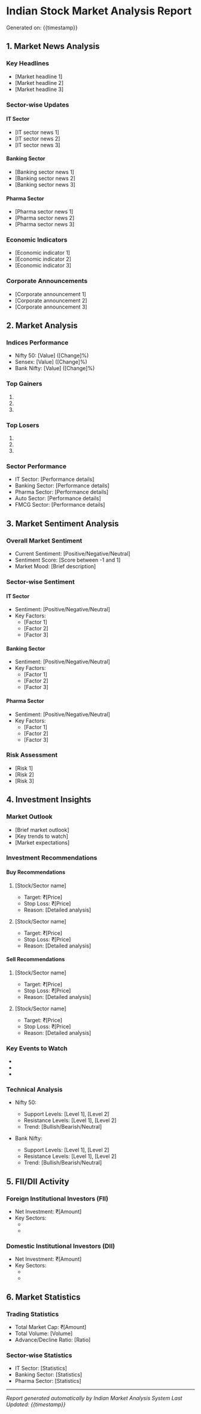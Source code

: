 # Indian Stock Market Analysis Report
Generated on: {{timestamp}}

## 1. Market News Analysis

### Key Headlines
- [Market headline 1]
- [Market headline 2]
- [Market headline 3]

### Sector-wise Updates

#### IT Sector
- [IT sector news 1]
- [IT sector news 2]
- [IT sector news 3]

#### Banking Sector
- [Banking sector news 1]
- [Banking sector news 2]
- [Banking sector news 3]

#### Pharma Sector
- [Pharma sector news 1]
- [Pharma sector news 2]
- [Pharma sector news 3]

### Economic Indicators
- [Economic indicator 1]
- [Economic indicator 2]
- [Economic indicator 3]

### Corporate Announcements
- [Corporate announcement 1]
- [Corporate announcement 2]
- [Corporate announcement 3]

## 2. Market Analysis

### Indices Performance
- Nifty 50: [Value] ([Change]%)
- Sensex: [Value] ([Change]%)
- Bank Nifty: [Value] ([Change]%)

### Top Gainers
1. [Stock name]: ₹[Price] ([Change]%)
2. [Stock name]: ₹[Price] ([Change]%)
3. [Stock name]: ₹[Price] ([Change]%)

### Top Losers
1. [Stock name]: ₹[Price] ([Change]%)
2. [Stock name]: ₹[Price] ([Change]%)
3. [Stock name]: ₹[Price] ([Change]%)

### Sector Performance
- IT Sector: [Performance details]
- Banking Sector: [Performance details]
- Pharma Sector: [Performance details]
- Auto Sector: [Performance details]
- FMCG Sector: [Performance details]

## 3. Market Sentiment Analysis

### Overall Market Sentiment
- Current Sentiment: [Positive/Negative/Neutral]
- Sentiment Score: [Score between -1 and 1]
- Market Mood: [Brief description]

### Sector-wise Sentiment

#### IT Sector
- Sentiment: [Positive/Negative/Neutral]
- Key Factors:
  - [Factor 1]
  - [Factor 2]
  - [Factor 3]

#### Banking Sector
- Sentiment: [Positive/Negative/Neutral]
- Key Factors:
  - [Factor 1]
  - [Factor 2]
  - [Factor 3]

#### Pharma Sector
- Sentiment: [Positive/Negative/Neutral]
- Key Factors:
  - [Factor 1]
  - [Factor 2]
  - [Factor 3]

### Risk Assessment
- [Risk 1]
- [Risk 2]
- [Risk 3]

## 4. Investment Insights

### Market Outlook
- [Brief market outlook]
- [Key trends to watch]
- [Market expectations]

### Investment Recommendations

#### Buy Recommendations
1. [Stock/Sector name]
   - Target: ₹[Price]
   - Stop Loss: ₹[Price]
   - Reason: [Detailed analysis]

2. [Stock/Sector name]
   - Target: ₹[Price]
   - Stop Loss: ₹[Price]
   - Reason: [Detailed analysis]

#### Sell Recommendations
1. [Stock/Sector name]
   - Target: ₹[Price]
   - Stop Loss: ₹[Price]
   - Reason: [Detailed analysis]

2. [Stock/Sector name]
   - Target: ₹[Price]
   - Stop Loss: ₹[Price]
   - Reason: [Detailed analysis]

### Key Events to Watch
- [Event 1]: [Date]
- [Event 2]: [Date]
- [Event 3]: [Date]

### Technical Analysis
- Nifty 50:
  - Support Levels: [Level 1], [Level 2]
  - Resistance Levels: [Level 1], [Level 2]
  - Trend: [Bullish/Bearish/Neutral]

- Bank Nifty:
  - Support Levels: [Level 1], [Level 2]
  - Resistance Levels: [Level 1], [Level 2]
  - Trend: [Bullish/Bearish/Neutral]

## 5. FII/DII Activity

### Foreign Institutional Investors (FII)
- Net Investment: ₹[Amount]
- Key Sectors:
  - [Sector 1]: ₹[Amount]
  - [Sector 2]: ₹[Amount]

### Domestic Institutional Investors (DII)
- Net Investment: ₹[Amount]
- Key Sectors:
  - [Sector 1]: ₹[Amount]
  - [Sector 2]: ₹[Amount]

## 6. Market Statistics

### Trading Statistics
- Total Market Cap: ₹[Amount]
- Total Volume: [Volume]
- Advance/Decline Ratio: [Ratio]

### Sector-wise Statistics
- IT Sector: [Statistics]
- Banking Sector: [Statistics]
- Pharma Sector: [Statistics]

---
*Report generated automatically by Indian Market Analysis System*
*Last Updated: {{timestamp}}* 